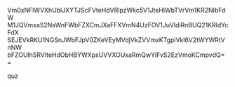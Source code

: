 Vm0xNFlWVXhUblJXYTJScFVteHdVRlpzWkc5V1JteHlWbTVrVm1KR2NIbFdW
M1JQVmxaS2NsWnFWbFZXCmJXaFFXVmN4UzFOV1JuVldiRnBUQ21KRldYcFdX
SEJEVkRKU1NGSnJWbFJpV0ZKeVEyMVdjVkZVVmxKTgpiVkl6V2tWYWRtVnNW
bFZOUlhSRVlteHdObHBYWXpsUVVXOUxaRmQwYlFvS2EzVmoKCmpvdQ==

quz